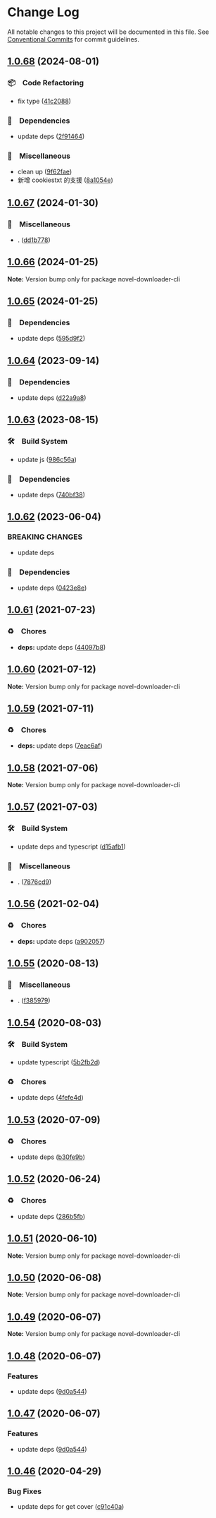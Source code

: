 # Change Log

All notable changes to this project will be documented in this file.
See [Conventional Commits](https://conventionalcommits.org) for commit guidelines.

## [1.0.68](https://github.com/bluelovers/node-novel-downloader/compare/novel-downloader-cli@1.0.67...novel-downloader-cli@1.0.68) (2024-08-01)



### 📦　Code Refactoring

* fix type ([41c2088](https://github.com/bluelovers/node-novel-downloader/commit/41c20888c022690b244b4b24b4e8677698304e89))


### 📌　Dependencies

* update deps ([2f91464](https://github.com/bluelovers/node-novel-downloader/commit/2f91464b49bef7ad2b562aaff339f61b81bc3416))


### 🔖　Miscellaneous

* clean up ([9f62fae](https://github.com/bluelovers/node-novel-downloader/commit/9f62fae6e35f94228b2718ced80a56ea6b38f6be))
* 新增 cookiestxt 的支援 ([8a1054e](https://github.com/bluelovers/node-novel-downloader/commit/8a1054e34c8f197e57b4e6eed240f7fea3b221e9))



## [1.0.67](https://github.com/bluelovers/node-novel-downloader/compare/novel-downloader-cli@1.0.66...novel-downloader-cli@1.0.67) (2024-01-30)



### 🔖　Miscellaneous

* . ([dd1b778](https://github.com/bluelovers/node-novel-downloader/commit/dd1b778ed9f2a8b88b0d403b7f5be1fc8355338f))



## [1.0.66](https://github.com/bluelovers/node-novel-downloader/compare/novel-downloader-cli@1.0.65...novel-downloader-cli@1.0.66) (2024-01-25)

**Note:** Version bump only for package novel-downloader-cli





## [1.0.65](https://github.com/bluelovers/node-novel-downloader/compare/novel-downloader-cli@1.0.64...novel-downloader-cli@1.0.65) (2024-01-25)



### 📌　Dependencies

* update deps ([595d9f2](https://github.com/bluelovers/node-novel-downloader/commit/595d9f295dcc406b2caeb87f7172332381defe01))



## [1.0.64](https://github.com/bluelovers/node-novel-downloader/compare/novel-downloader-cli@1.0.63...novel-downloader-cli@1.0.64) (2023-09-14)



### 📌　Dependencies

* update deps ([d22a9a8](https://github.com/bluelovers/node-novel-downloader/commit/d22a9a8aaf96aa2e94bedc29bd029d3313f42cc6))



## [1.0.63](https://github.com/bluelovers/node-novel-downloader/compare/novel-downloader-cli@1.0.62...novel-downloader-cli@1.0.63) (2023-08-15)



### 🛠　Build System

* update js ([986c56a](https://github.com/bluelovers/node-novel-downloader/commit/986c56ae2282623b8f0cddff7edd6c58692e3f4c))


### 📌　Dependencies

* update deps ([740bf38](https://github.com/bluelovers/node-novel-downloader/commit/740bf38aab035de062b1d618dc5fee326ea37d34))



## [1.0.62](https://github.com/bluelovers/node-novel-downloader/compare/novel-downloader-cli@1.0.61...novel-downloader-cli@1.0.62) (2023-06-04)


### BREAKING CHANGES

* update deps



### 📌　Dependencies

* update deps ([0423e8e](https://github.com/bluelovers/node-novel-downloader/commit/0423e8e3056601e8c5a69e524475ef918a53db7f))



## [1.0.61](https://github.com/bluelovers/node-novel-downloader/compare/novel-downloader-cli@1.0.60...novel-downloader-cli@1.0.61) (2021-07-23)


### ♻️　Chores

* **deps:** update deps ([44097b8](https://github.com/bluelovers/node-novel-downloader/commit/44097b8424d620adbfbddf2122601b80da811a65))





## [1.0.60](https://github.com/bluelovers/node-novel-downloader/compare/novel-downloader-cli@1.0.59...novel-downloader-cli@1.0.60) (2021-07-12)

**Note:** Version bump only for package novel-downloader-cli





## [1.0.59](https://github.com/bluelovers/node-novel-downloader/compare/novel-downloader-cli@1.0.58...novel-downloader-cli@1.0.59) (2021-07-11)


### ♻️　Chores

* **deps:** update deps ([7eac6af](https://github.com/bluelovers/node-novel-downloader/commit/7eac6af140628c4ccf2ab9400e35fc187011bb8d))





## [1.0.58](https://github.com/bluelovers/node-novel-downloader/compare/novel-downloader-cli@1.0.57...novel-downloader-cli@1.0.58) (2021-07-06)

**Note:** Version bump only for package novel-downloader-cli





## [1.0.57](https://github.com/bluelovers/node-novel-downloader/compare/novel-downloader-cli@1.0.56...novel-downloader-cli@1.0.57) (2021-07-03)


### 🛠　Build System

* update deps and typescript ([d15afb1](https://github.com/bluelovers/node-novel-downloader/commit/d15afb1f022734eda002305e1768fb8340fe991c))


### 🔖　Miscellaneous

* . ([7876cd9](https://github.com/bluelovers/node-novel-downloader/commit/7876cd99c79a66c3b98b86a565d0d26e1211de0e))





## [1.0.56](https://github.com/bluelovers/node-novel-downloader/compare/novel-downloader-cli@1.0.55...novel-downloader-cli@1.0.56) (2021-02-04)


### ♻️　Chores

* **deps:** update deps ([a902057](https://github.com/bluelovers/node-novel-downloader/commit/a90205702228ae45cd7a4bfe3ae19544ad023ee8))





## [1.0.55](https://github.com/bluelovers/node-novel-downloader/compare/novel-downloader-cli@1.0.54...novel-downloader-cli@1.0.55) (2020-08-13)


### 🔖　Miscellaneous

* . ([f385979](https://github.com/bluelovers/node-novel-downloader/commit/f3859790107781b88a6779fc532b6dfd87235cd0))





## [1.0.54](https://github.com/bluelovers/node-novel-downloader/compare/novel-downloader-cli@1.0.53...novel-downloader-cli@1.0.54) (2020-08-03)


### 🛠　Build System

* update typescript ([5b2fb2d](https://github.com/bluelovers/node-novel-downloader/commit/5b2fb2dfbe0f10730fa525bc69659e147ae55a25))


### ♻️　Chores

* update deps ([4fefe4d](https://github.com/bluelovers/node-novel-downloader/commit/4fefe4d9bd6f33d5a4d7c59ef29d6df527eadd68))





## [1.0.53](https://github.com/bluelovers/node-novel-downloader/compare/novel-downloader-cli@1.0.52...novel-downloader-cli@1.0.53) (2020-07-09)


### ♻️　Chores

* update deps ([b30fe9b](https://github.com/bluelovers/node-novel-downloader/commit/b30fe9b490f4e97ebdf7decbe11ae99bf33270f8))





## [1.0.52](https://github.com/bluelovers/node-novel-downloader/compare/novel-downloader-cli@1.0.51...novel-downloader-cli@1.0.52) (2020-06-24)


### ♻️　Chores

* update deps ([286b5fb](https://github.com/bluelovers/node-novel-downloader/commit/286b5fb1dc2bfab6f9600d2c49511ac83cb8389e))





## [1.0.51](https://github.com/bluelovers/node-novel-downloader/compare/novel-downloader-cli@1.0.50...novel-downloader-cli@1.0.51) (2020-06-10)

**Note:** Version bump only for package novel-downloader-cli





## [1.0.50](https://github.com/bluelovers/node-novel-downloader/compare/novel-downloader-cli@1.0.49...novel-downloader-cli@1.0.50) (2020-06-08)

**Note:** Version bump only for package novel-downloader-cli





## [1.0.49](https://github.com/bluelovers/node-novel-downloader/compare/novel-downloader-cli@1.0.48...novel-downloader-cli@1.0.49) (2020-06-07)

**Note:** Version bump only for package novel-downloader-cli





## [1.0.48](https://github.com/bluelovers/node-novel-downloader/compare/novel-downloader-cli@1.0.46...novel-downloader-cli@1.0.48) (2020-06-07)


### Features

* update deps ([9d0a544](https://github.com/bluelovers/node-novel-downloader/commit/9d0a5440d74796e97b74c676c3bd5ee07387d75a))





## [1.0.47](https://github.com/bluelovers/node-novel-downloader/compare/novel-downloader-cli@1.0.46...novel-downloader-cli@1.0.47) (2020-06-07)


### Features

* update deps ([9d0a544](https://github.com/bluelovers/node-novel-downloader/commit/9d0a5440d74796e97b74c676c3bd5ee07387d75a))





## [1.0.46](https://github.com/bluelovers/node-novel-downloader/compare/novel-downloader-cli@1.0.45...novel-downloader-cli@1.0.46) (2020-04-29)


### Bug Fixes

* update deps for get cover ([c91c40a](https://github.com/bluelovers/node-novel-downloader/commit/c91c40ac3fe917bb98bc5baac746700a8bbef429))
